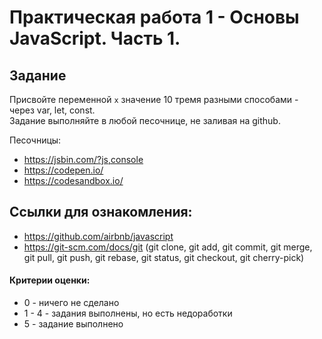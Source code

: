 # Практическая работа 1 - Основы JavaScript. Часть 1.

## Задание

Присвойте переменной `x` значение 10 тремя разными способами - через var, let, const.<br />
Задание выполняйте в любой песочнице, не заливая на github.  <br>

Песочницы: 
- https://jsbin.com/?js,console
- https://codepen.io/
- https://codesandbox.io/

## Ссылки для ознакомления:
- https://github.com/airbnb/javascript
- https://git-scm.com/docs/git (git clone, git add, git commit, git merge, git pull, git push, git rebase, git status, git checkout, git cherry-pick)


#### Критерии оценки:
- 0 - ничего не сделано
- 1 - 4 - задания выполнены, но есть недоработки
- 5 - задание выполнено